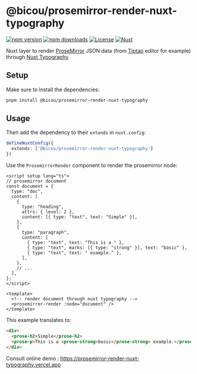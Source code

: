 # @bicou/prosemirror-render-nuxt-typography

[![npm version][npm-version-src]][npm-version-href]
[![npm downloads][npm-downloads-src]][npm-downloads-href]
[![License][license-src]][license-href]
[![Nuxt][nuxt-src]][nuxt-href]

Nuxt layer to render [ProseMirror](https://prosemirror.net/) JSON data (from [Tiptap](https://tiptap.dev/) editor for example) through [Nuxt Typography](https://typography.nuxt.space/)

## Setup

Make sure to install the dependencies:

```bash
pnpm install @bicou/prosemirror-render-nuxt-typography
```

## Usage

Then add the dependency to their `extends` in `nuxt.config`:

```ts
defineNuxtConfig({
  extends: ['@bicou/prosemirror-render-nuxt-typography']
})
```

Use the `ProsemirrorRender` component to render the prosemirror node:

```vue
<script setup lang="ts">
// prosemirror document
const document = {
  type: "doc",
  content: [
    {
      type: "heading",
      attrs: { level: 2 },
      content: [{ type: "text", text: "Simple" }],
    },
    {
      type: "paragraph",
      content: [
        { type: "text", text: "This is a " },
        { type: "text", marks: [{ type: "strong" }], text: "basic" },
        { type: "text", text: " example." },
      ],
    },
    // ...
  ],
};
</script>

<template>
  <!-- render document through nuxt typography -->
  <prosemirror-render :node="document" />
</template>
```

This example translates to:

```html 
<div>
  <prose-h2>Simple</prose-h2>
  <prose-p>This is a <prose-strong>basic</prose-strong> example.</prose-p>
</div>
```

Consult online demo : https://prosemirror-render-nuxt-typography.vercel.app

<!-- Badges -->
[npm-version-src]: https://img.shields.io/npm/v/@bicou/prosemirror-render-nuxt-typography/latest.svg?style=flat&colorA=18181B&colorB=28CF8D
[npm-version-href]: https://npmjs.com/package/@bicou/prosemirror-render-nuxt-typography

[npm-downloads-src]: https://img.shields.io/npm/dm/@bicou/prosemirror-render-nuxt-typography.svg?style=flat&colorA=18181B&colorB=28CF8D
[npm-downloads-href]: https://npmjs.com/package/@bicou/prosemirror-render-nuxt-typography

[license-src]: https://img.shields.io/npm/l/@bicou/prosemirror-render-nuxt-typography.svg?style=flat&colorA=18181B&colorB=28CF8D
[license-href]: https://npmjs.com/package/@bicou/prosemirror-render-nuxt-typography

[nuxt-src]: https://img.shields.io/badge/Nuxt-18181B?logo=nuxt.js
[nuxt-href]: https://nuxt.com
